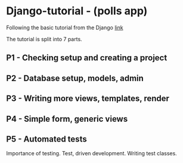 # Django-tutorial - (polls app)

Following the basic tutorial from the Django [link](https://docs.djangoproject.com/en/2.1/intro/tutorial01/)

The tutorial is split into 7 parts.

## P1 - Checking setup and creating a project

## P2 - Database setup, models, admin

## P3 - Writing more views, templates, render

## P4 - Simple form, generic views

## P5 - Automated tests

Importance of testing.  Test, driven development.  Writing test classes.

